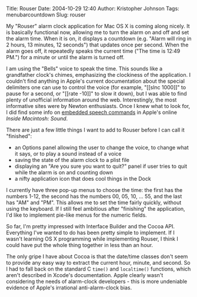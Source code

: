 Title: Rouser
Date: 2004-10-29 12:40
Author: Kristopher Johnson
Tags: menubarcountdown
Slug: rouser

My "Rouser" alarm clock application for Mac OS X is coming along nicely.
It is basically functional now, allowing me to turn the alarm on and off
and set the alarm time. When it is on, it displays a countdown (e.g.
"Alarm will ring in 2 hours, 13 minutes, 12 seconds") that updates once
per second. When the alarm goes off, it repeatedly speaks the current
time ("The time is 12:49 PM.") for a minute or until the alarm is turned
off.

I am using the "Bells" voice to speak the time. This sounds like a
grandfather clock's chimes, emphasizing the clockiness of the
application. I couldn't find anything in Apple's current documentation
about the special delimiters one can use to control the voice (for
example, "[[slnc 1000]]" to pause for a second, or "[[rate -10]]" to
slow it down), but I was able to find plenty of unofficial information
around the web. Interestingly, the most informative sites were by Newton
enthusiasts. Once I knew what to look for, I did find some info on
[embedded speech commands](http://developer.apple.com/documentation/mac/Sound/Sound-200.html)
in Apple's online *Inside Macintosh: Sound*.

There are just a few little things I want to add to Rouser before I can
call it "finished":

-   an Options panel allowing the user to change the voice, to change what it says, or to play a sound instead of a voice
-   saving the state of the alarm clock to a plist file
-   displaying an "Are you sure you want to quit?" panel if user tries to quit while the alarm is on and counting down
-   a nifty application icon that does cool things in the Dock

I currently have three pop-up menus to choose the time: the first has
the numbers 1-12, the second has the numbers 00, 05, 10, ... 55, and the
last has "AM" and "PM". This allows me to set the time fairly quickly,
without using the keyboard. If I still feel ambitious after "finishing"
the application, I'd like to implement pie-like menus for the numeric
fields.

So far, I'm pretty impressed with Interface Builder and the Cocoa API.
Everything I've wanted to do has been pretty simple to implement. If I
wasn't learning OS X programming while implementing Rouser, I think I
could have put the whole thing together in less than an hour.

The only gripe I have about Cocoa is that the date/time classes don't
seem to provide any easy way to extract the current hour, minute, and
second. So I had to fall back on the standard C `time()` and
`localtime()` functions, which aren't described in Xcode's
documentation. Apple clearly wasn't considering the needs of alarm-clock
developers - this is more undeniable evidence of Apple's irrational
anti-alarm-clock bias.

